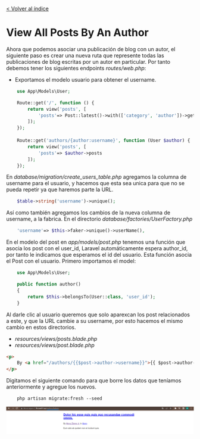 [< Volver al índice](/docs/readme.md)

# View All Posts By An Author

Ahora que podemos asociar una publicación de blog con un autor, el siguiente paso es crear una nueva ruta que represente todas las publicaciones de blog escritas por un autor en particular. Por tanto debemos tener los siguientes endpoints *routes/web.php*:

- Exportamos el modelo usuario para obtener el username. 
```php
    use App\Models\User;
```

```php
    Route::get('/', function () {
        return view('posts', [
            'posts'=> Post::latest()->with(['category', 'author'])->get()
        ]);
    });

    Route::get('authors/{author:username}', function (User $author) {
        return view('posts', [
            'posts'=> $author->posts
        ]);
    });
```
En *database/migration/create_users_table.php* agregamos la columna de username para el usuario, y hacemos que esta sea unica para que no se pueda repetir ya que haremos parte la URL. 
```php
    $table->string('username')->unique();
```
Así como también agregamos los cambios de la nueva columna de username, a la fabrica. En el directorio *database/factories/UserFactory.php*
```php
    'username'=> $this->faker->unique()->userName(),
```

En el modelo del post en *app/models/post.php* tenemos una función que asocia los post con el user_id, Laravel automáticamente espera author_id, por tanto le indicamos que esperamos el id del usuario. Esta función asocia el Post con el usuario. Primero importamos el model: 
```php
    use App\Models\User;
```

```php
    public function author()
    {
        return $this->belongsTo(User::class, 'user_id');
    }
```

Al darle clic al usuario queremos que solo aparexcan los post relacionados a este, y que la URL cambie a su username, por esto hacemos el mismo cambio en estos directorios. 
- *resources/views/posts.blade.php* 
- *resources/views/post.blade.php*

```html
<p>
    By <a href="/authors/{{$post->author->username}}">{{ $post->author->name}}</a> in <a href="/categories/{{$post->category->slug}}">{{ $post->category->name}}</a>
</p>
```
Digitamos el siguiente comando para que borre los datos que teníamos anteriormente y agregue los nuevos. 
```html
    php artisan migrate:fresh --seed
```

![image](./images/url%20by%20username%20ep29.png "URL por username")